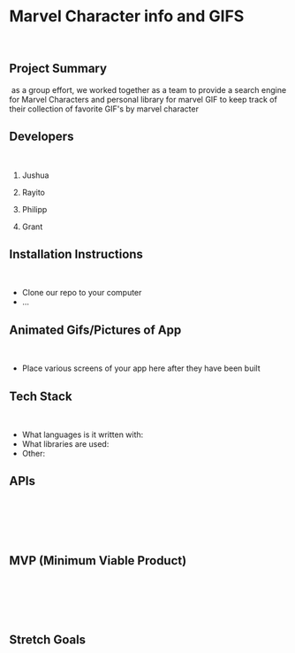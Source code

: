 # Marvel Character info and GIFS
​
​
## Project Summary
​
 as a group effort, we worked together as a team to provide a search engine for Marvel Characters and personal library for marvel GIF to keep track of their collection of favorite GIF's by marvel character
​
## Developers
​
1. Jushua
​
2. Rayito
​
3. Philipp

4. Grant
​
## Installation Instructions
​
- Clone our repo to your computer
​
- ...
​
​
## Animated Gifs/Pictures of App
​
- Place various screens of your app here after they have been built
​
## Tech Stack
​
- What languages is it written with: 
​
- What libraries are used: 
​
- Other: 
​
​
## APIs
​
-
​
## MVP (Minimum Viable Product)
​
-
​
​
## Stretch Goals
​
-